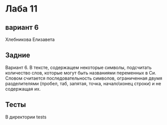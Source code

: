 # Лаба 11
## вариант 6
Хлебникова Елизавета
## Задние
Вариант 6.
В тексте, содержащем некоторые символы, подсчитать количество слов, которые могут быть названиями переменных в Си. Словом считается последовательность символов, ограниченная двумя разделителями (пробел, таб, запятая, точка, начало\конец строки) и не содержащая их.

## Тесты
В директории tests
